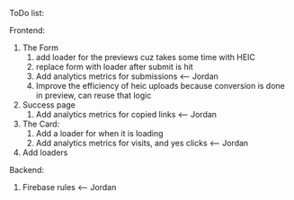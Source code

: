 ToDo list:

Frontend:
1. The Form
    1. add loader for the previews cuz takes some time with HEIC
    2. replace form with loader after submit is hit
    3. Add analytics metrics for submissions <-- Jordan
    4. Improve the efficiency of heic uploads because conversion is done in preview, can reuse that logic
2. Success page
    1. Add analytics metrics for copied links <-- Jordan
3. The Card:
    1. Add a loader for when it is loading
    2. Add analytics metrics for visits, and yes clicks <-- Jordan
4. Add loaders

Backend:
1. Firebase rules <-- Jordan